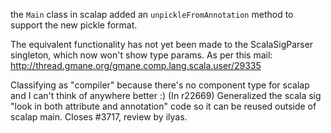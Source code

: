 the `Main` class in scalap added an `unpickleFromAnnotation` method to support the new pickle format.

The equivalent functionality has not yet been made to the ScalaSigParser singleton, which now won't show type params.  As per this mail: http://thread.gmane.org/gmane.comp.lang.scala.user/29335

Classifying as "compiler" because there's no component type for scalap and I can't think of anywhere better :)
(In r22669) Generalized the scala sig "look in both attribute and annotation" code
so it can be reused outside of scalap main.  Closes #3717, review by ilyas.

